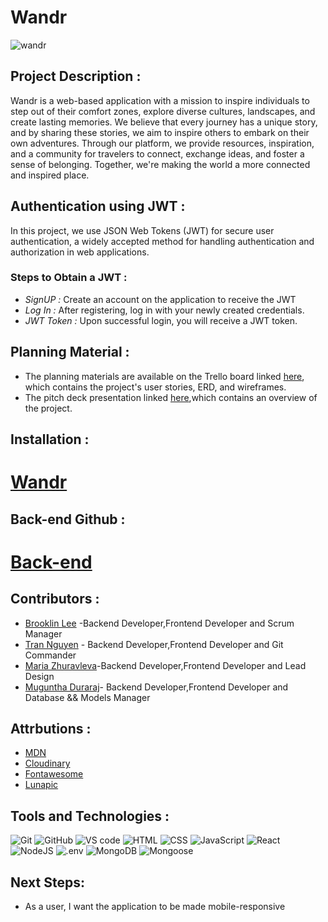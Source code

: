 # Wandr
![wandr](src/assets/screenshots/screenshot.png)
## Project Description :
Wandr is a web-based application with a mission to inspire individuals to step out of their comfort zones, explore diverse cultures, landscapes, and create lasting memories. We believe that every journey has a unique story, and by sharing these stories, we aim to inspire others to embark on their own adventures. Through our platform, we provide resources, inspiration, and a community for travelers to connect, exchange ideas, and foster a sense of belonging. Together, we're making the world a more connected and inspired place.
## Authentication using JWT :
In this project, we use JSON Web Tokens (JWT) for secure user authentication, a widely accepted method for handling authentication and authorization in web applications.
### Steps to Obtain a JWT :
- *SignUP :* Create an account on the application to receive the JWT
- *Log In :* After registering, log in with your newly created credentials.
- *JWT Token :* Upon successful login, you will receive a JWT token.
## Planning Material :
- The planning materials are available on the Trello board linked [here](https://trello.com/b/CDqA4iHA/wandr), which contains the project's user stories, ERD, and wireframes.
- The pitch deck presentation linked [here](https://docs.google.com/presentation/d/1v9gJaIW6j3fMonw-iO7IPHQF37m5UycFPOrgsdDR-lY/edit?usp=sharing),which contains an overview of the project.
## Installation : 
# [Wandr](https://wandr-sei.netlify.app)
## Back-end Github :
# [Back-end](https://github.com/kalyntn97/wandr-back-end)
## Contributors :
- [Brooklin Lee](https://github.com/brooklinlee) -Backend Developer,Frontend Developer and Scrum Manager
- [Tran Nguyen](https://github.com/kalyntn97) - Backend Developer,Frontend Developer and Git Commander
- [Maria Zhuravleva](https://github.com/maria-zhuravleva)-Backend Developer,Frontend Developer and Lead Design
- [Muguntha Duraraj](https://github.com/Muguntha96)- Backend Developer,Frontend Developer and Database && Models Manager
## Attrbutions :
- [MDN](https://img.shields.io/badge/MDN%20Web%20Docs-000000.svg?style=for-the-badge&logo=MDN-Web-Docs&logoColor=white)
- [Cloudinary](https://console.cloudinary.com/pm/c-9dc28bf499a2ec03f2f3e267711001/developer-dashboard)
- [Fontawesome](https://fontawesome.com/icons/people-group?f=classic&s=solid&an=beat&pc=%23591c4e)
- [Lunapic](https://www8.lunapic.com/editor/)
## Tools and Technologies :
![Git](https://img.shields.io/badge/Git-F05032.svg?style=for-the-badge&logo=Git&logoColor=white)
![GitHub](https://img.shields.io/badge/GitHub-181717.svg?style=for-the-badge&logo=GitHub&logoColor=white)
![VS code](https://img.shields.io/badge/Visual%20Studio%20Code-007ACC.svg?style=for-the-badge&logo=Visual-Studio-Code&logoColor=white)
![HTML](https://img.shields.io/badge/HTML5-E34F26.svg?style=for-the-badge&logo=HTML5&logoColor=white)
![CSS](https://img.shields.io/badge/CSS3-1572B6.svg?style=for-the-badge&logo=CSS3&logoColor=white)
![JavaScript](https://img.shields.io/badge/JavaScript-F7DF1E.svg?style=for-the-badge&logo=JavaScript&logoColor=black)
![React](https://img.shields.io/badge/React-61DAFB.svg?style=for-the-badge&logo=React&logoColor=black)
![NodeJS](https://img.shields.io/badge/Node.js-339933.svg?style=for-the-badge&logo=nodedotjs&logoColor=white)
![.env](https://img.shields.io/badge/.ENV-ECD53F.svg?style=for-the-badge&logo=dotenv&logoColor=black)
![MongoDB](https://img.shields.io/badge/MongoDB-47A248.svg?style=for-the-badge&logo=MongoDB&logoColor=white)
![Mongoose](https://img.shields.io/badge/Mongoose-880000.svg?style=for-the-badge&logo=Mongoose&logoColor=white)
## Next Steps:
- As a user, I want the application to be made mobile-responsive

